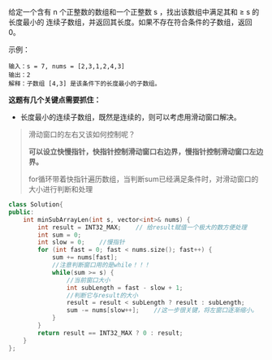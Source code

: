 给定一个含有 n 个正整数的数组和一个正整数 s ，找出该数组中满足其和 ≥ s 的长度最小的 连续子数组，并返回其长度。如果不存在符合条件的子数组，返回 0。

示例：

```
输入：s = 7, nums = [2,3,1,2,4,3] 
输出：2 
解释：子数组 [4,3] 是该条件下的长度最小的子数组。
```



**这题有几个关键点需要抓住：**

* 长度最小的连续子数组，既然是连续的，则可以考虑用滑动窗口解决。

>滑动窗口的左右又该如何控制呢？
>
>**可以设立快慢指针，快指针控制滑动窗口右边界，慢指针控制滑动窗口左边界。**
>
>for循环带着快指针遍历数组，当判断sum已经满足条件时，对滑动窗口的大小进行判断和处理



```C++
class Solution{
public:
    int minSubArrayLen(int s, vector<int>& nums) {
        int result = INT32_MAX;    // 给result赋值一个极大的数方便处理
        int sum = 0;
        int slow = 0;    //慢指针
        for (int fast = 0; fast < nums.size(); fast++) {
            sum += nums[fast];
            //注意判断窗口用的是while！！！
            while(sum >= s) {
                //当前窗口大小
                int subLength = fast - slow + 1;
                //判断它与result的大小
                result = result < subLength ? result : subLength;
                sum -= nums[slow++];    //这一步很关键，将左窗口逐渐缩小。
            }
        }
        return result == INT32_MAX ? 0 : result;
    }
};
```



